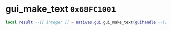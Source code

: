 # gui_make_text `0x68FC1001`

```lua
local result --[[ integer ]] = natives.gui.gui_make_text(guihandle --[[ number ]], position --[[ number ]], menutitle --[[ string ]], gxttext --[[ string ]], _unk4 --[[ integer ]])
```